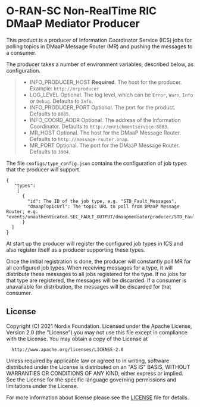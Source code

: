 # O-RAN-SC Non-RealTime RIC DMaaP Mediator Producer

This product is a producer of Information Coordinator Service (ICS) jobs for polling topics in DMaaP Message Router (MR) and pushing the messages to a consumer.

The producer takes a number of environment variables, described below, as configuration.

>- INFO_PRODUCER_HOST  **Required**. The host for the producer.                                   Example: `http://mrproducer`
>- LOG_LEVEL           Optional. The log level, which can be `Error`, `Warn`, `Info` or `Debug`.  Defaults to `Info`.
>- INFO_PRODUCER_PORT  Optional. The port for the product.                                        Defaults to `8085`.
>- INFO_COORD_ADDR     Optional. The address of the Information Coordinator.                      Defaults to `http://enrichmentservice:8083`.
>- MR_HOST             Optional. The host for the DMaaP Message Router.                           Defaults to `http://message-router.onap`.
>- MR_PORT             Optional. The port for the DMaaP Message Router.                           Defaults to `3904`.

The file `configs/type_config.json` contains the configuration of job types that the producer will support.

    {
       "types":
        [
          {
            "id": The ID of the job type, e.g. "STD_Fault_Messages",
            "dmaapTopicUrl": The topic URL to poll from DMaaP Message Router, e.g. "events/unauthenticated.SEC_FAULT_OUTPUT/dmaapmediatorproducer/STD_Fault_Messages"
          }
      ]
    }

At start up the producer will register the configured job types in ICS and also register itself as a producer supporting these types.

Once the initial registration is done, the producer will constantly poll MR for all configured job types. When receiving messages for a type, it will distribute these messages to all jobs registered for the type. If no jobs for that type are registered, the messages will be discarded. If a consumer is unavailable for distribution, the messages will be discarded for that consumer.

## License

Copyright (C) 2021 Nordix Foundation.
Licensed under the Apache License, Version 2.0 (the "License")
you may not use this file except in compliance with the License.
You may obtain a copy of the License at

      http://www.apache.org/licenses/LICENSE-2.0

Unless required by applicable law or agreed to in writing, software
distributed under the License is distributed on an "AS IS" BASIS,
WITHOUT WARRANTIES OR CONDITIONS OF ANY KIND, either express or implied.
See the License for the specific language governing permissions and
limitations under the License.

For more information about license please see the [LICENSE](LICENSE.txt) file for details.
